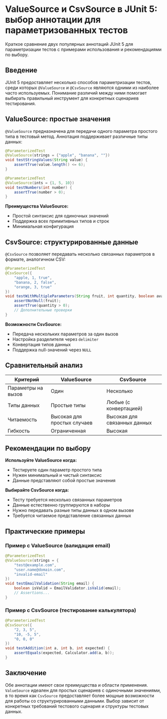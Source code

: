 # ValueSource и CsvSource в JUnit 5: выбор аннотации для параметризованных тестов

Краткое сравнение двух популярных аннотаций JUnit 5 для параметризации тестов с примерами использования и рекомендациями по выбору.

## Введение

JUnit 5 предоставляет несколько способов параметризации тестов, среди которых `@ValueSource` и `@CsvSource` являются одними из наиболее часто используемых. Понимание различий между ними помогает выбирать правильный инструмент для конкретных сценариев тестирования.

## ValueSource: простые значения

`@ValueSource` предназначена для передачи одного параметра простого типа в тестовый метод. Аннотация поддерживает различные типы данных:

```java
@ParameterizedTest
@ValueSource(strings = {"apple", "banana", ""})
void testStringValues(String value) {
    assertTrue(value.length() <= 6);
}

@ParameterizedTest
@ValueSource(ints = {1, 5, 10})
void testNumbers(int number) {
    assertTrue(number > 0);
}
```

**Преимущества ValueSource:**
- Простой синтаксис для одиночных значений
- Поддержка всех примитивных типов и строк
- Минимальная конфигурация

## CsvSource: структурированные данные

`@CsvSource` позволяет передавать несколько связанных параметров в формате, аналогичном CSV:

```java
@ParameterizedTest
@CsvSource({
    "apple, 1, true",
    "banana, 2, false", 
    "orange, 3, true"
})
void testWithMultipleParameters(String fruit, int quantity, boolean available) {
    assertNotNull(fruit);
    assertTrue(quantity > 0);
    // Дополнительные проверки
}
```

**Возможности CsvSource:**
- Передача нескольких параметров за один вызов
- Настройка разделителя через `delimiter`
- Конвертация типов данных
- Поддержка null-значений через `NULL`

## Сравнительный анализ

| Критерий | ValueSource | CsvSource |
|----------|-------------|-----------|
| Параметры на вызов | Один | Несколько |
| Типы данных | Простые типы | Любые (с конвертацией) |
| Читаемость | Высокая для простых случаев | Высокая для связанных данных |
| Гибкость | Ограниченная | Высокая |

## Рекомендации по выбору

**Используйте ValueSource когда:**
- Тестируете один параметр простого типа
- Нужен минимальный и чистый синтаксис
- Данные представляют собой простые значения

**Выбирайте CsvSource когда:**
- Тесту требуется несколько связанных параметров
- Данные естественно группируются в наборы
- Нужно передавать разные типы данных в одном вызове
- Требуется читаемое представление связанных данных

## Практические примеры

### Пример с ValueSource (валидация email)
```java
@ParameterizedTest
@ValueSource(strings = {
    "test@example.com",
    "user.name@domain.com", 
    "invalid-email"
})
void testEmailValidation(String email) {
    boolean isValid = EmailValidator.isValid(email);
    // Assertions...
}
```

### Пример с CsvSource (тестирование калькулятора)
```java
@ParameterizedTest
@CsvSource({
    "2, 3, 5",
    "10, -5, 5", 
    "0, 0, 0"
})
void testAddition(int a, int b, int expected) {
    assertEquals(expected, Calculator.add(a, b));
}
```

## Заключение

Обе аннотации имеют свои преимущества и области применения. `ValueSource` идеален для простых сценариев с одиночными значениями, в то время как `CsvSource` предоставляет более мощные возможности для работы со структурированными данными. Выбор зависит от конкретных требований тестового сценария и структуры тестовых данных.
